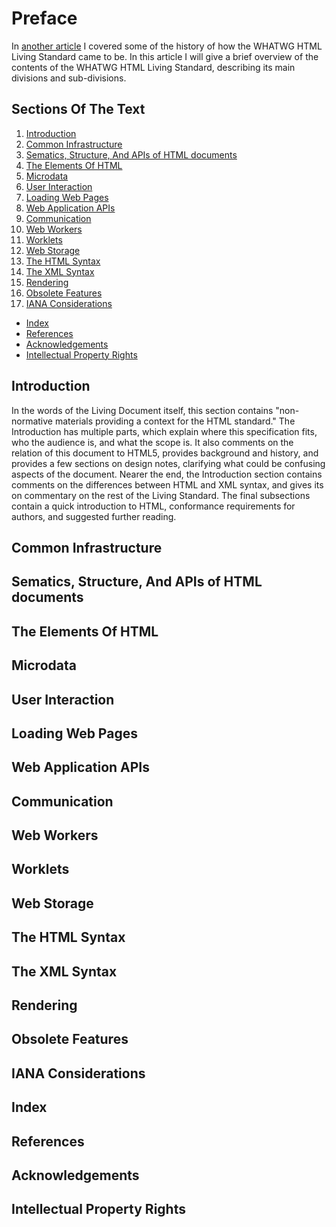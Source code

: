 # Preface
In [another article]() I covered some of the history of how the WHATWG HTML Living Standard came to be. In this article I will give a brief overview of the contents of the WHATWG HTML Living Standard, describing its main divisions and sub-divisions.

## Sections Of The Text
1. [Introduction](#Introduction)
2. [Common Infrastructure](#common-infrastructure)
3. [Sematics, Structure, And APIs of HTML documents](#sematics-structure-and-apis-of-html-documents)
4. [The Elements Of HTML]()
5. [Microdata]()
6. [User Interaction]()
7. [Loading Web Pages]()
8. [Web Application APIs]()
9. [Communication]()
10. [Web Workers]()
11. [Worklets]()
12. [Web Storage]()
13. [The HTML Syntax]()
14. [The XML Syntax]()
15. [Rendering]()
16. [Obsolete Features]()
17. [IANA Considerations]()
- [Index]()
- [References]()
- [Acknowledgements]()
- [Intellectual Property Rights]()

## Introduction
In the words of the Living Document itself, this section contains "non-normative materials providing a context for the HTML standard." The Introduction has multiple parts, which explain where this specification fits, who the audience is, and what the scope is. It also comments on the relation of this document to HTML5, provides background and history, and provides a few sections on design notes, clarifying what could be confusing aspects of the document. Nearer the end, the Introduction section contains comments on the differences between HTML and XML syntax, and gives its on commentary on the rest of the Living Standard. The final subsections contain a quick introduction to HTML, conformance requirements for authors, and suggested further reading.

<!-- Section 1.6 should be referenced in a larger article, which should rely on external sources. -->
<!-- Sections 1.1, 1.2, 1.3, 1.4, 1.5 and possible 1.7 should be the content of their own article. -->
<!-- Section 1.9 should be referenced in passing, and should be the basis for further commentary on each of these subsections. -->
<!-- Sections 1.8, 1.10, and 1.11 should be the content for one or more articles, working as a series if needed. -->
<!-- Section 1.12 should probably just be mentioned in passing, but I should check out the resources. -->

## Common Infrastructure

## Sematics, Structure, And APIs of HTML documents

## The Elements Of HTML

## Microdata

## User Interaction

## Loading Web Pages

## Web Application APIs

## Communication

## Web Workers

## Worklets

## Web Storage

## The HTML Syntax

## The XML Syntax

## Rendering

## Obsolete Features

## IANA Considerations

## Index

## References

## Acknowledgements

## Intellectual Property Rights
